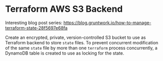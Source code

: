 # Terraform AWS S3 Backend

Interesting blog post series: https://blog.gruntwork.io/how-to-manage-terraform-state-28f5697e68fa 

Create an encrypted, private, version-controlled S3 bucket to use as Terraform backend
to store `state` files. To prevent concurrent modification of the same `state` file by
more than one `terraform` process concurrently, a DynamoDB table is created to use as 
locking for the state.
